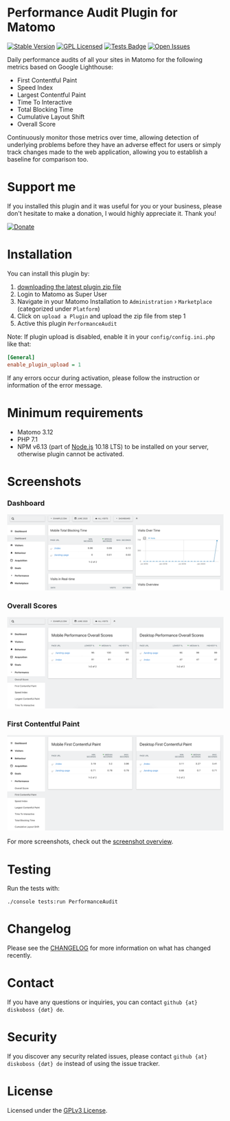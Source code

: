 # Performance Audit Plugin for Matomo

[![Stable Version](https://img.shields.io/github/v/release/DevDavido/performance-audit-plugin)](https://github.com/DevDavido/performance-audit-plugin/releases)
[![GPL Licensed](https://img.shields.io/github/license/DevDavido/performance-audit-plugin?color=yellow)](LICENSE.md)
[![Tests Badge](https://img.shields.io/github/workflow/status/DevDavido/performance-audit-plugin/Tests?label=tests)](https://github.com/DevDavido/performance-audit-plugin/actions?query=workflow%3ATests)
[![Open Issues](https://img.shields.io/github/issues-raw/DevDavido/performance-audit-plugin)](https://github.com/DevDavido/performance-audit-plugin/issues)

Daily performance audits of all your sites in Matomo for the following metrics based on Google Lighthouse:
- First Contentful Paint
- Speed Index
- Largest Contentful Paint
- Time To Interactive
- Total Blocking Time
- Cumulative Layout Shift
- Overall Score

Continuously monitor those metrics over time, allowing detection of underlying problems before they have an adverse effect for users or simply track changes made to the web application, allowing you to establish a baseline for comparison too.

# Support me
If you installed this plugin and it was useful for you or your business, please don't hesitate to make a donation, I would highly appreciate it. Thank you!

<a href="https://www.paypal.com/cgi-bin/webscr?cmd=_s-xclick&hosted_button_id=77KW4LBEYBD9U" target="_blank"><img src="https://dantheman827.github.io/images/donate-button.svg" width="130" alt="Donate"></a>

# Installation
You can install this plugin by:
1. [downloading the latest plugin zip file](https://github.com/DevDavido/performance-audit-plugin/releases/latest)
2. Login to Matomo as Super User
3. Navigate in your Matomo Installation to `Administration` › `Marketplace` (categorized under `Platform`)
4. Click on `upload a Plugin` and upload the zip file from step 1
5. Active this plugin `PerformanceAudit`

Note: If plugin upload is disabled, enable it in your `config/config.ini.php` like that:
```ini
[General]
enable_plugin_upload = 1
```
If any errors occur during activation, please follow the instruction or information of the error message.

# Minimum requirements
- Matomo 3.12
- PHP 7.1
- NPM v6.13 (part of [Node.js](https://nodejs.org/en/download/) 10.18 LTS) to be installed on your server, otherwise plugin cannot be activated.

# Screenshots
### Dashboard
![Dashboard](/screenshots/Dashboard.png?raw=true)

### Overall Scores
![Overall Scroes](/screenshots/OverallScores.png?raw=true)

### First Contentful Paint
![First Contentful Paint](/screenshots/FirstContentfulPaint.png?raw=true)

For more screenshots, check out the [screenshot overview](/screenshots/OVERVIEW.md).

# Testing
Run the tests with:

```shell
./console tests:run PerformanceAudit
```
# Changelog
Please see the [CHANGELOG](CHANGELOG.md) for more information on what has changed recently.

# Contact
If you have any questions or inquiries, you can contact `github {at} diskoboss {døt} de`.

# Security
If you discover any security related issues, please contact `github {at} diskoboss {døt} de` instead of using the issue tracker.

# License
Licensed under the [GPLv3 License](LICENSE.md).
